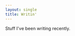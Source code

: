 ```yaml
---
layout: single
title: Writin'
---
```

<script src="https://code.jquery.com/jquery-3.6.0.min.js"
  integrity="sha256-/xUj+3OJU5yExlq6GSYGSHk7tPXikynS7ogEvDej/m4="
  crossorigin="anonymous"></script>
<script src="../rss_widget.js"></script>
<script>
const FEEDS = [ {
  url: `https://dev.to/feed/davorg`,
  desc: 'dev.to'
}, {
  url: `https://perlhacks.com/feed`,
  desc: 'Perl Hacks'
}, {
  url: `https://davecross.substack.com/feed`,
  desc: 'Substack'
}, {
  url: `https://blog.dave.org.uk/feed`,
  desc: 'Davblog'
} ];

$(document).ready(function() {

  make_rss_widget(FEEDS, 'rss_here');
});

</script>

Stuff I've been writing recently.

<div id="rss_here" />
